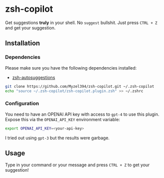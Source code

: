 # zsh-copilot

Get suggestions **truly** in your shell. No `suggest` bullshit. Just press `CTRL + Z` and get your suggestion.

## Installation

### Dependencies

Please make sure you have the following dependencies installed:

* [zsh-autosuggestions](https://github.com/zsh-users/zsh-autosuggestions)

```sh
git clone https://github.com/Myzel394/zsh-copilot.git ~/.zsh-copilot
echo "source ~/.zsh-copilot/zsh-copilot.plugin.zsh" >> ~/.zshrc
```

### Configuration

You need to have an OPENAI API key with access to `gpt-4` to use this plugin. Expose this via the `OPENAI_API_KEY` environment variable:

```sh
export OPENAI_API_KEY=<your-api-key>
```

I tried out using `gpt-3` but the results were garbage.

## Usage

Type in your command or your message and press `CTRL + Z` to get your suggestion!

